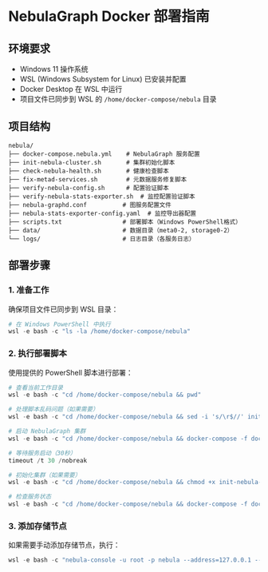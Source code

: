 # NebulaGraph Docker 部署指南

## 环境要求

- Windows 11 操作系统
- WSL (Windows Subsystem for Linux) 已安装并配置
- Docker Desktop 在 WSL 中运行
- 项目文件已同步到 WSL 的 `/home/docker-compose/nebula` 目录

## 项目结构

```
nebula/
├── docker-compose.nebula.yml    # NebulaGraph 服务配置
├── init-nebula-cluster.sh       # 集群初始化脚本
├── check-nebula-health.sh       # 健康检查脚本
├── fix-metad-services.sh        # 元数据服务修复脚本
├── verify-nebula-config.sh      # 配置验证脚本
├── verify-nebula-stats-exporter.sh  # 监控配置验证脚本
├── nebula-graphd.conf          # 图服务配置文件
├── nebula-stats-exporter-config.yaml  # 监控导出器配置
├── scripts.txt                 # 部署脚本（Windows PowerShell格式）
├── data/                       # 数据目录（meta0-2, storage0-2）
└── logs/                       # 日志目录（各服务日志）
```

## 部署步骤

### 1. 准备工作

确保项目文件已同步到 WSL 目录：
```powershell
# 在 Windows PowerShell 中执行
wsl -e bash -c "ls -la /home/docker-compose/nebula"
```

### 2. 执行部署脚本

使用提供的 PowerShell 脚本进行部署：

```powershell
# 查看当前工作目录
wsl -e bash -c "cd /home/docker-compose/nebula && pwd"

# 处理脚本乱码问题（如果需要）
wsl -e bash -c "cd /home/docker-compose/nebula && sed -i 's/\r$//' init-nebula-cluster.sh"

# 启动 NebulaGraph 集群
wsl -e bash -c "cd /home/docker-compose/nebula && docker-compose -f docker-compose.nebula.yml up -d"

# 等待服务启动（30秒）
timeout /t 30 /nobreak

# 初始化集群（如果需要）
wsl -e bash -c "cd /home/docker-compose/nebula && chmod +x init-nebula-cluster.sh && ./init-nebula-cluster.sh"

# 检查服务状态
wsl -e bash -c "cd /home/docker-compose/nebula && docker-compose -f docker-compose.nebula.yml ps"
```

### 3. 添加存储节点

如果需要手动添加存储节点，执行：

```powershell
wsl -e bash -c "nebula-console -u root -p nebula --address=127.0.0.1 --port=9669 -e 'ADD HOSTS \"storaged0\":9779, \"storaged1\":9779, \"storaged2\":9779;'"